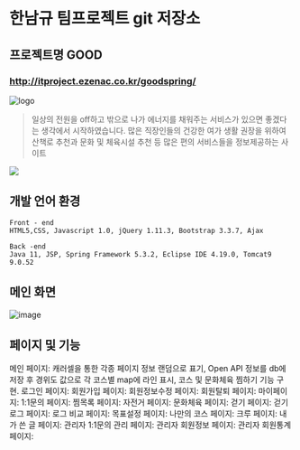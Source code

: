 # 한남규 팀프로젝트 git 저장소
## 프로젝트명 GOOD 
### http://itproject.ezenac.co.kr/goodspring/

![logo](https://user-images.githubusercontent.com/75535280/131618812-bf16681a-87bb-42e5-86bd-598561800977.png)


> 일상의 전원을 off하고 밖으로 나가 에너지를 
채워주는 서비스가 있으면 좋겠다는 생각에서 시작하였습니다.
많은 직장인들의 건강한 여가 생활 권장을 위하여 산책로 추천과 
문화 및 체육시설 추천 등 많은 편의 서비스들을 정보제공하는 사이트

![](../header.png)

## 개발 언어 환경 


```
Front - end
HTML5,CSS, Javascript 1.0, jQuery 1.11.3, Bootstrap 3.3.7, Ajax

Back -end
Java 11, JSP, Spring Framework 5.3.2, Eclipse IDE 4.19.0, Tomcat9 9.0.52

```

## 메인 화면

![image](https://user-images.githubusercontent.com/81571770/132345538-86f36703-b012-4a73-abe3-04b082d68fcf.png)


## 페이지 및 기능
메인 페이지: 캐러셀을 통한 각종 페이지 정보 랜덤으로 표기, Open API 정보를 db에 저장 후 경위도 값으로 각 코스별 map에 라인 표시, 코스 및 문화체육 찜하기 기능 구현.
로그인 페이지:
회원가입 페이지:
회원정보수정 페이지:
회원탈퇴 페이지:
마이페이지:
1:1문의 페이지:
찜목록 페이지:
자전거 페이지:
문화체육 페이지:
걷기 페이지:
걷기 로그 페이지:
로그 비교 페이지:
목표설정 페이지:
나만의 코스 페이지:
크루 페이지:
내가 쓴 글 페이지:
관리자 1:1문의 관리 페이지:
관리자 회원정보 페이지:
관리자 회원통계 페이지:

